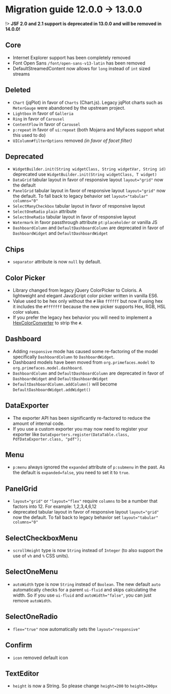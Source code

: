 # Migration guide 12.0.0 -> 13.0.0

!> **JSF 2.0 and 2.1 support is deprecated in 13.0.0 and will be removed in 14.0.0!**

## Core
  * Internet Explorer support has been completely removed
  * Font Open Sans `/font/open-sans-v13-latin` has been removed
  * DefaultStreamedContent now allows for `long` instead of `int` sized streams

## Deleted
  * `Chart` (jqPlot) in favor of `Charts` (Chart.js). Legacy jqPlot charts such as `MeterGauge` were abandoned by the upstream project.
  * `Lightbox` in favor of `Galleria`
  * `Ring` in favor of `Carousel`
  * `ContentFlow` in favor of `Carousel`
  * `p:repeat` in favor of `ui:repeat` (both Mojarra and MyFaces support what this used to do)
  * `UIColumn#filterOptions` removed _(in favor of facet filter)_

## Deprecated
  * `WidgetBuilder.init(String widgetClass, String widgetVar, String id)` deprecated use `WidgetBuilder.init(String widgetClass, T widget)`
  * `DataGrid` tabular layout in favor of responsive layout `layout="grid"` now the default
  * `PanelGrid` tabular layout in favor of responsive layout `layout="grid"` now the default. To fall back to legacy behavior set `layout="tabular" columns="0"`
  * `SelectManyCheckbox` tabular layout in favor of responsive layout
  * `SelectOneRadio` `plain` attribute
  * `SelectOneRadio` tabular layout in favor of responsive layout
  * `Watermark` in favor passthrough attribute `pt:placeholder` or vanilla JS
  * `DashboardColumn` and `DefaultDashboardColumn` are deprecated in favor of `DashboardWidget` and `DefaultDashboardWidget`

## Chips
  * `separator` attribute is now `null` by default.

## Color Picker
  * Library changed from legacy jQuery ColorPicker to Coloris. A lightweight and elegant JavaScript color picker written in vanilla ES6.
  * Value used to be hex only without the `#` like `ffffff` but now if using hex it includes the `#fffffff` because the new picker supports Hex, RGB, HSL color values.
  * If you prefer the legacy hex behavior you will need to implement a [HexColorConverter](../13_0_0/components/colorpicker.md) to strip the `#`.

## Dashboard
  * Adding `responsive` mode has caused some re-factoring of the model specifically `DashboardColumn` to `DashboardWidget`.
  * Dashboard models have been moved from `org.primefaces.model` to `org.primefaces.model.dashboard`.
  * `DashboardColumn` and `DefaultDashboardColumn` are deprecated in favor of `DashboardWidget` and `DefaultDashboardWidget`
  * `DefaultDashboardColumn.addColumn()` will become `DefaultDashboardWidget.addWidget()`

## DataExporter
  * The exporter API has been significantly re-factored to reduce the amount of internal code.
  * If you use a custom exporter you may now need to register your exporter like `DataExporters.register(DataTable.class, PdfDataExporter.class, "pdf");`
  
## Menu
  * `p:menu` always ignored the `expanded` attribute of `p:submenu` in the past. As the default is `expanded=false`, you need to set it to `true`.

## PanelGrid
  * `layout="grid"` or `"layout="flex"` require `columns` to be a number that factors into 12. For example: 1,2,3,4,6,12
  * deprecated tabular layout in favor of responsive layout `layout="grid"` now the default. To fall back to legacy behavior set `layout="tabular" columns="0"`

## SelectCheckboxMenu
  * `scrollHeight` type is now `String` instead of `Integer` (to also support the use of `vh` and `%` CSS units).

## SelectOneMenu
  * `autoWidth` type is now `String` instead of `Boolean`. The new default `auto` automatically checks for a parent `ui-fluid` and skips calculating the width. So if you use `ui-fluid` and `autoWidth="false"`, you can just remove `autoWidth`.

## SelectOneRadio
  * `flex="true"` now automatically sets the `layout="responsive"`

## Confirm
  * `icon` removed default icon

## TextEditor
  * `height` is now a String. So please change `height=200` to `height=200px`
